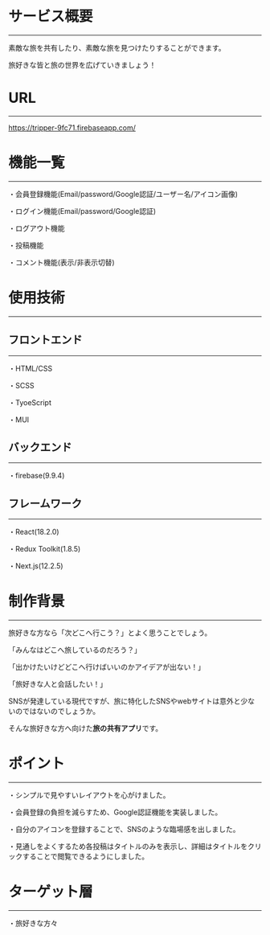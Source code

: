 # サービス概要
***
素敵な旅を共有したり、素敵な旅を見つけたりすることができます。

旅好きな皆と旅の世界を広げていきましょう！

# URL
***
https://tripper-9fc71.firebaseapp.com/

# 機能一覧
***
・会員登録機能(Email/password/Google認証/ユーザー名/アイコン画像)

・ログイン機能(Email/password/Google認証)

・ログアウト機能

・投稿機能

・コメント機能(表示/非表示切替)

# 使用技術
***

## フロントエンド
***
・HTML/CSS

・SCSS

・TyoeScript

・MUI

## バックエンド
***
・firebase(9.9.4)

## フレームワーク
***
・React(18.2.0)

・Redux Toolkit(1.8.5)

・Next.js(12.2.5)

# 制作背景
***
旅好きな方なら「次どこへ行こう？」とよく思うことでしょう。

「みんなはどこへ旅しているのだろう？」

「出かけたいけどどこへ行けばいいのかアイデアが出ない！」

「旅好きな人と会話したい！」

SNSが発達している現代ですが、旅に特化したSNSやwebサイトは意外と少ないのではないのでしょうか。

そんな旅好きな方へ向けた**旅の共有アプリ**です。

# ポイント
***
・シンプルで見やすいレイアウトを心がけました。

・会員登録の負担を減らすため、Google認証機能を実装しました。

・自分のアイコンを登録することで、SNSのような臨場感を出しました。

・見通しをよくするため各投稿はタイトルのみを表示し、詳細はタイトルをクリックすることで閲覧できるようにしました。

# ターゲット層
***
・旅好きな方々
